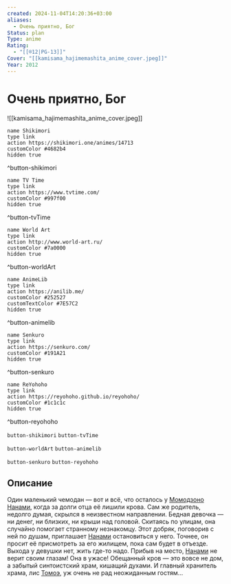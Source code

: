 ```yaml
---
created: 2024-11-04T14:20:36+03:00
aliases:
  - Очень приятно, Бог
Status: plan
Type: anime
Rating:
  - "[[®️12|PG-13]]"
Cover: "[[kamisama_hajimemashita_anime_cover.jpeg]]"
Year: 2012
---
```


# Очень приятно, Бог

![[kamisama_hajimemashita_anime_cover.jpeg]]

```button
name Shikimori
type link
action https://shikimori.one/animes/14713
customColor #4682b4
hidden true
```
^button-shikimori

```button
name TV Time
type link
action https://www.tvtime.com/
customColor #997f00
hidden true
```
^button-tvTime

```button
name World Art
type link
action http://www.world-art.ru/
customColor #7a0000
hidden true
```
^button-worldArt

```button
name AnimeLib
type link
action https://anilib.me/
customColor #252527
customTextColor #7E57C2
hidden true
```
^button-animelib

```button
name Senkuro
type link
action https://senkuro.com/
customColor #191A21
hidden true
```
^button-senkuro

```button
name ReYohoho
type link
action https://reyohoho.github.io/reyohoho/
customColor #1c1c1c
hidden true
```
^button-reyohoho

`button-shikimori` `button-tvTime`

`button-worldArt` `button-animelib`

`button-senkuro` `button-reyohoho`

## Описание

Один маленький чемодан — вот и всё, что осталось у [Момодзоно Нанами](https://shikimori.one/characters/18343-nanami-momozono), когда за долги отца её лишили крова. Сам же родитель, недолго думая, скрылся в неизвестном направлении. Бедная девочка — ни денег, ни близких, ни крыши над головой. Скитаясь по улицам, она случайно помогает странному незнакомцу. Этот добряк, поговорив с ней по душам, приглашает [Нанами](https://shikimori.one/characters/18343-nanami-momozono) остановиться у него. Точнее, он просит её присмотреть за его жилищем, пока сам будет в отъезде. Выхода у девушки нет, жить где-то надо. Прибыв на место, [Нанами](https://shikimori.one/characters/18343-nanami-momozono) не верит своим глазам! Она в ужасе! Обещанный кров — это вовсе не дом, а забытый синтоистский храм, кишащий духами. И главный хранитель храма, лис [Томоэ](https://shikimori.one/characters/18344-tomoe), уж очень не рад неожиданным гостям...
